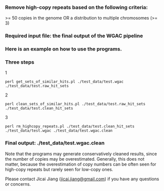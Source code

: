 ### Remove high-copy repeats based on the following criteria:
\>= 50 copies in the genome
OR
a distribution to multiple chromosomes (>= 3)

### Required input file: the final output of the WGAC pipeline

### Here is an example on how to use the programs.
### Three steps
1
```
perl get_sets_of_similar_hits.pl ./test_data/test.wgac ./test_data/test.raw_hit_sets
```
2
```
perl clean_sets_of_similar_hits.pl ./test_data/test.raw_hit_sets ./test_data/test.clean_hit_sets
```
3
```
perl rm_highcopy_repeats.pl ./test_data/test.clean_hit_sets ./test_data/test.wgac ./test_data/test.wgac.clean
```

### Final output: ./test_data/test.wgac.clean

Note that the programs may generate conservatively cleaned results, since the number of copies may be overestimated. Generally, this does not matter, because the overestimation of copy numbers can be often seen for high-copy repeats but rarely seen for low-copy ones.

Please contact Jicai Jiang (jicai.jiang@gmail.com) if you have any questions or concerns.
